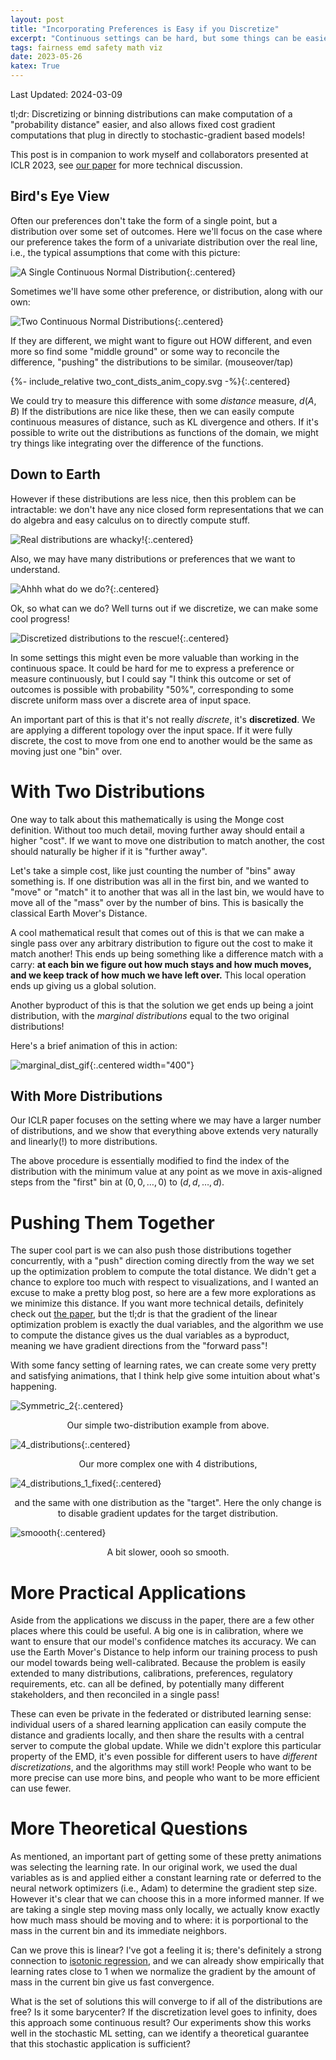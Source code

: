 ```yaml
---
layout: post
title: "Incorporating Preferences is Easy if you Discretize"
excerpt: "Continuous settings can be hard, but some things can be easier if you discretize."
tags: fairness emd safety math viz
date: 2023-05-26
katex: True
---
```

<style>
body {
  font: 'warnock-pro', "Palatino", "Palatino Linotype", "Palatino LT STD", "Book Antiqua", Georgia, serif;
}
</style>

Last Updated: 2024-03-09

tl;dr: Discretizing or binning distributions can make computation of a "probability distance" easier, and also allows fixed cost gradient computations that plug in directly to stochastic-gradient based models!

This post is in companion to work myself and collaborators presented at ICLR 2023, see [our paper](https://openreview.net/forum?id=R98ZfMt-jE) for more technical discussion.

## Bird's Eye View

Often our preferences don't take the form of a single point, but a distribution over some set of outcomes. Here we'll focus on the case where our preference takes the form of a univariate distribution over the real line, i.e., the typical assumptions that come with this picture:

![A Single Continuous Normal Distribution](/assets/blogfigs/single_cont_dist.svg){:.centered}

Sometimes we'll have some other preference, or distribution, along with our own:

![Two Continuous Normal Distributions](/assets/blogfigs/two_cont_dist.svg){:.centered}

If they are different, we might want to figure out HOW different, and even more so find some "middle ground" or some way to reconcile the difference, "pushing" the distributions to be similar. (mouseover/tap)


{%- include_relative two_cont_dists_anim_copy.svg -%}{:.centered}
<br/>

We could try to measure this difference with some _distance_ measure, $d(A,B)$
If the distributions are nice like these, then we can easily compute continuous measures of distance, such as KL divergence and others.
If it's possible to write out the distributions as functions of the domain,
we might try things like integrating over the difference of the functions.

## Down to Earth

However if these distributions are less nice,
then this problem can be intractable: we don't have any nice closed form representations that we can do algebra and easy calculus on to directly compute stuff.

![Real distributions are whacky!](/assets/blogfigs/two_cont_dist_whacky.svg){:.centered}

Also, we may have many distributions or preferences that we want to understand.

![Ahhh what do we do?](/assets/blogfigs/many_cont_dist_whacky.svg){:.centered}

Ok, so what can we do? Well turns out if we discretize, we can make some cool progress!

![Discretized distributions to the rescue!](/assets/blogfigs/many_discrete_dists.svg){:.centered}

In some settings this might even be more valuable than working in the continuous space. 
It could be hard for me to express a preference or measure continuously,
but I could say "I think this outcome or set of outcomes is possible with probability "50%",
corresponding to some discrete uniform mass over a discrete area of input space.

An important part of this is that it's not really _discrete_, it's __discretized__.
We are applying a different topology over the input space.
If it were fully discrete, the cost to move from one end to another would be the same as moving
just one "bin" over.

# With Two Distributions

One way to talk about this mathematically is using the Monge cost definition. 
Without too much detail, moving further away should entail a higher "cost".
If we want to move one distribution to match another,
the cost should naturally be higher if it is "further away".

Let's take a simple cost, like just counting the number of "bins" away something is.
If one distribution was all in the first bin, and we wanted to "move" or "match"
it to another that was all in the last bin,
we would have to move all of the "mass" over by the number of bins.
This is basically the classical Earth Mover's Distance.

A cool mathematical result that comes out of this
is that we can make a single pass over any arbitrary distribution
to figure out the cost to make it match another!
This ends up being something like a difference match with a carry:
__at each bin we figure out how much stays and how much moves, and we keep track of how much we have left over.__
This local operation ends up giving us a global solution.

Another byproduct of this is that the solution we get
ends up being a joint distribution, with the _marginal distributions_
equal to the two original distributions!

Here's a brief animation of this in action:

![marginal_dist_gif](/assets/blogfigs/animtest_5.gif){:.centered width="400"}


## With More Distributions

Our ICLR paper focuses on the setting where we may have a larger number of distributions,
and we show that everything above extends very naturally and linearly(!) to more distributions.

The above procedure is essentially modified to find the index of the distribution with the minimum value at any point as we move in axis-aligned steps from the "first" bin at $(0,0,\ldots,0)$ to $(d,d,\ldots,d)$.


# Pushing Them Together

The super cool part is we can also push those distributions together concurrently, with a "push" direction coming directly from the way we set up the optimization problem
to compute the total distance.
We didn't get a chance to explore too much with respect to visualizations,
and I wanted an excuse to make a pretty blog post,
so here are a few more explorations as we minimize this distance.
If you want more technical details, definitely check out [the paper](https://openreview.net/forum?id=R98ZfMt-jE), but the tl;dr is that the gradient of the linear optimization problem
is exactly the dual variables, and the algorithm we use to compute the distance
gives us the dual variables as a byproduct, meaning we have gradient directions
from the "forward pass"!

With some fancy setting of learning rates,
we can create
some very pretty and satisfying animations, that I think
help give some intuition about what's happening.

![Symmetric_2](/assets/blogfigs/simple_calibrate_symmetric_ff_False_n_50_lr_0.1_niters_1000.gif){:.centered}

<p style="text-align: center;">
Our simple two-distribution example from above.
</p>

![4_distributions](/assets/blogfigs/four_dists_ff_False_n_50_lr_0.1_niters_1000.gif){:.centered}

<p style="text-align: center;">
Our more complex one with 4 distributions, 
</p>

![4_distributions_1_fixed](/assets/blogfigs/four_dists_ff_True_n_50_lr_0.1_niters_1000.gif){:.centered}

<p style="text-align: center;">
and the same with one distribution as the "target". Here the only change is to disable
gradient updates for the target distribution.
</p>

![smoooth](/assets/blogfigs/smooooth.gif){:.centered}

<p style="text-align: center;">
A bit slower, oooh so smooth.
</p>

# More Practical Applications
Aside from the applications we discuss in the paper, there are a few other places where this could be useful.
A big one is in calibration, where we want to ensure that our model's confidence matches its accuracy.
We can use the Earth Mover's Distance to help inform our training process to push our model towards being well-calibrated.
Because the problem is easily extended to many distributions,
calibrations, preferences, regulatory requirements, etc. can all be defined, by potentially many different
stakeholders, and then reconciled in a single pass!

These can even be private in the federated or distributed learning sense:
individual users of a shared learning application can easily compute the distance and gradients
locally, and then share the results with a central server to compute the global update.
While we didn't explore this particular property of the EMD,
it's even possible for different users to have _different discretizations_,
and the algorithms may still work!
People who want to be more precise can use more bins, and people who want to be more efficient can use fewer.




# More Theoretical Questions

As mentioned,
an important part of getting some of these pretty animations was selecting the learning rate.
In our original work, we used the dual variables as is and applied either a constant learning rate
or deferred to the neural network optimizers (i.e., Adam) to determine the gradient step size.
However it's clear that we can choose this in a more informed manner.
If we are taking a single step moving mass only locally,
we actually know exactly how much mass should be moving and to where:
it is porportional to the mass in the current bin and its immediate neighbors.

Can we prove this is linear? I've got a feeling it is; there's definitely a strong connection to [isotonic regression](https://en.wikipedia.org/wiki/Isotonic_regression),
and we can already show empirically that learning rates close to 1 when we normalize the gradient by the amount of mass in the current bin give us fast convergence.

What is the set of solutions this will converge to if all of the distributions are free? Is it some barycenter? If the discretization level goes to infinity,
does this approach some continuous result?
Our experiments show this works well in the stochastic ML setting,
can we identify a theoretical guarantee that this stochastic application is sufficient?

